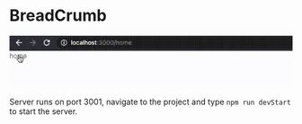# BreadCrumb 
 ![DEMO](demo.gif)
 
 Server runs on port 3001, navigate to the project and type `npm run devStart` to start the server.


